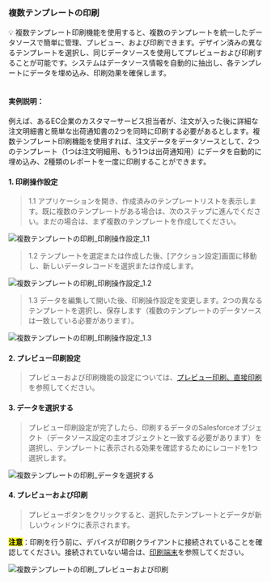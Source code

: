 <h5 id="start"></h5>

### 複数テンプレートの印刷

<aside>
💡 複数テンプレート印刷機能を使用すると、複数のテンプレートを統一したデータソースで簡単に管理、プレビュー、および印刷できます。デザイン済みの異なるテンプレートを選択し、同じデータソースを使用してプレビューおよび印刷することが可能です。システムはデータソース情報を自動的に抽出し、各テンプレートにデータを埋め込み、印刷効果を確保します。
</aside>
<br>

#### **実例説明：**
例えば、あるEC企業のカスタマーサービス担当者が、注文が入った後に詳細な注文明細書と簡単な出荷通知書の2つを同時に印刷する必要があるとします。複数テンプレート印刷機能を使用すれば、注文データをデータソースとして、2つのテンプレート（1つは注文明細用、もう1つは出荷通知用）にデータを自動的に埋め込み、2種類のレポートを一度に印刷することができます。

#### **1. 印刷操作設定**

> 1.1 アプリケーションを開き、作成済みのテンプレートリストを表示します。既に複数のテンプレートがある場合は、次のステップに進んでください。まだの場合は、まず複数のテンプレートを作成してください。

![複数テンプレートの印刷_印刷操作設定_1.1](../_images/jp/複数テンプレートの印刷_印刷操作設定_1.1.png)

> 1.2 テンプレートを選定または作成した後、[アクション設定]画面に移動し、新しいデータレコードを選択または作成します。

![複数テンプレートの印刷_印刷操作設定_1.2](../_images/jp/複数テンプレートの印刷_印刷操作設定_1.2.png)

> 1.3 データを編集して開いた後、印刷操作設定を変更します。2つの異なるテンプレートを選択し、保存します（複数のテンプレートのデータソースは一致している必要があります）。

![複数テンプレートの印刷_印刷操作設定_1.3](../_images/jp/複数テンプレートの印刷_印刷操作設定_1.3.gif)

#### **2. プレビュー印刷設定**

> プレビューおよび印刷機能の設定については、[プレビュー印刷、直接印刷](ad-print.md#adprint-step1)を参照してください。

#### **3. データを選択する**

> プレビュー印刷設定が完了したら、印刷するデータのSalesforceオブジェクト（データソース設定の主オブジェクトと一致する必要があります）を選択し、テンプレートに表示される効果を確認するためにレコードを1つ選択します。

![複数テンプレートの印刷_データを選択する](../_images/jp/複数テンプレートの印刷_データを選択する.gif)

#### **4. プレビューおよび印刷**

> プレビューボタンをクリックすると、選択したテンプレートとデータが新しいウィンドウに表示されます。<br/>

<mark>**注意**</mark>：印刷を行う前に、デバイスが印刷クライアントに接続されていることを確認してください。接続されていない場合は、[印刷端末](download.md)を参照してください。

![複数テンプレートの印刷_プレビューおよび印刷](../_images/jp/複数テンプレートの印刷_プレビューおよび印刷.gif)